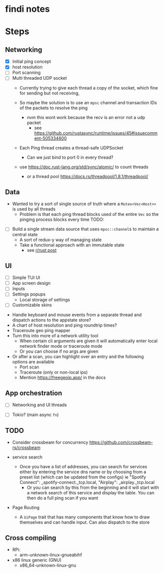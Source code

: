 findi notes
===

# Steps

## Networking
- [x] Initial ping concept
- [x] host resolution 
- [ ] Port scanning
- [ ] Multi threaded UDP socket
  - Currently trying to give each thread a copy of the socket, which fine for sending but not receiving,
  - So maybe the solution is to use an `mpsc` channel and transaction IDs of the packets to resolve the ping
    - nvm this wont work because the recv is an error not a udp packet
      - see https://github.com/rustasync/runtime/issues/45#issuecomment-505334600
  
  - Each Ping thread creates a thread-safe UDPSocket
    - Can we just bind to port 0 in every thread?
  - use https://doc.rust-lang.org/std/sync/atomic/ to count threads
    - or a thread pool https://docs.rs/threadpool/1.8.1/threadpool/

## Data
- Wanted to try a sort of single source of truth where a `Mutex<Vec<Host>>` is used by all threads
  - Problem is that each ping thread blocks used of the entire `Vec` so the pinging process blocks every time
TODO:
- [ ] Build a single stream data source that uses `mpsc::channel`s to maintain a central state
  - A sort of redux-y way of managing state
  - Take a functional approach with an immutable state
    - see [r/rust post](https://www.reddit.com/r/rust/comments/8hh8r3/how_would_you_handle_application_state_in_rust/dymu6er?utm_source=share&utm_medium=web2x&context=3)

## UI
- [ ] Simple TUI UI
- [ ] App screen design
- [ ] Inputs
- [ ] Settings popups
  - Local storage of settings
- [ ] Customizable skins
- Handle keyboard and mouse events from a separate thread and dispatch actions to the appstate store?
- A chart of host resolution and ping roundtrip times?
- Traceroute geo ping mapper
- Turn this into more of a network utility tool
  - When certain cli arguments are given it will automatically enter local network finder mode or traceroute mode
  - Or you can choose if no args are given
- Or after a scan, you can highlight over an entry and the following options are available
  - Port scan
  - Traceroute (only or non-local ips)
  - Mention https://freegeoip.app/ in the docs

## App orchestration
- [ ] Networking and UI threads
- [ ] Tokio? (main async `fn`)


## TODO
- Consider crossbeam for concurrency https://github.com/crossbeam-rs/crossbeam

- service search
  - Once you have a list of addresses, you can search for services either by entering the service dns name or by choosing from a preset list (which can be  updated from the configs) ie "Spotify Connect": _spotify-connect._tcp.local, "Airplay": _airplay._tcp.local
    - Or you can search by this from the beginning and it will start with a network search of  this service and display the table. You can then do a full ping scan if you want

- Page Routing
  - A `UiPage` trait that has many components that know how to draw themselves and can handle input. Can also dispatch to the store

## Cross compiling
- RPi:
  - arm-unknown-linux-gnueabihf
- x86 linux generic (GNU)
  - x86_64-unknown-linux-gnu

